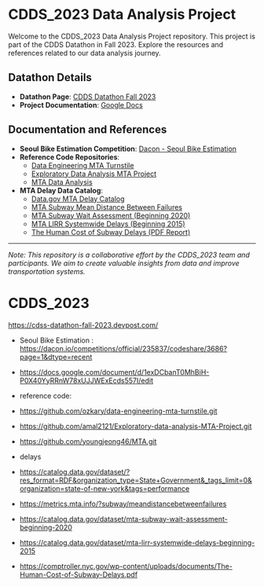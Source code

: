 # CDDS_2023 Data Analysis Project

Welcome to the CDDS_2023 Data Analysis Project repository. This project is part of the CDDS Datathon in Fall 2023. 
Explore the resources and references related to our data analysis journey.

## Datathon Details
- **Datathon Page**: [CDDS Datathon Fall 2023](https://cdss-datathon-fall-2023.devpost.com/)
- **Project Documentation**: [Google Docs](https://docs.google.com/document/d/1exDCbanT0MhBiH-P0X40YyRRnW78xUJJWExEcds557I/edit)

## Documentation and References
- **Seoul Bike Estimation Competition**: [Dacon - Seoul Bike Estimation](https://dacon.io/competitions/official/235837/codeshare/3686?page=1&dtype=recent)
- **Reference Code Repositories**:
  - [Data Engineering MTA Turnstile](https://github.com/ozkary/data-engineering-mta-turnstile.git)
  - [Exploratory Data Analysis MTA Project](https://github.com/amal2121/Exploratory-data-analysis-MTA-Project.git)
  - [MTA Data Analysis](https://github.com/youngjeong46/MTA.git)
- **MTA Delay Data Catalog**:
  - [Data.gov MTA Delay Catalog](https://catalog.data.gov/dataset/?res_format=RDF&organization_type=State+Government&_tags_limit=0&organization=state-of-new-york&tags=performance)
  - [MTA Subway Mean Distance Between Failures](https://metrics.mta.info/?subway/meandistancebetweenfailures)
  - [MTA Subway Wait Assessment (Beginning 2020)](https://catalog.data.gov/dataset/mta-subway-wait-assessment-beginning-2020)
  - [MTA LIRR Systemwide Delays (Beginning 2015)](https://catalog.data.gov/dataset/mta-lirr-systemwide-delays-beginning-2015)
  - [The Human Cost of Subway Delays (PDF Report)](https://comptroller.nyc.gov/wp-content/uploads/documents/The-Human-Cost-of-Subway-Delays.pdf)

---

*Note: This repository is a collaborative effort by the CDDS_2023 team and participants. We aim to create valuable insights from data and improve transportation systems.*



















# CDDS_2023

https://cdss-datathon-fall-2023.devpost.com/
- Seoul Bike Estimation : https://dacon.io/competitions/official/235837/codeshare/3686?page=1&dtype=recent

- https://docs.google.com/document/d/1exDCbanT0MhBiH-P0X40YyRRnW78xUJJWExEcds557I/edit

- reference code:
- https://github.com/ozkary/data-engineering-mta-turnstile.git
- https://github.com/amal2121/Exploratory-data-analysis-MTA-Project.git
- https://github.com/youngjeong46/MTA.git

- delays
- https://catalog.data.gov/dataset/?res_format=RDF&organization_type=State+Government&_tags_limit=0&organization=state-of-new-york&tags=performance
- https://metrics.mta.info/?subway/meandistancebetweenfailures
- https://catalog.data.gov/dataset/mta-subway-wait-assessment-beginning-2020
- https://catalog.data.gov/dataset/mta-lirr-systemwide-delays-beginning-2015
- https://comptroller.nyc.gov/wp-content/uploads/documents/The-Human-Cost-of-Subway-Delays.pdf
